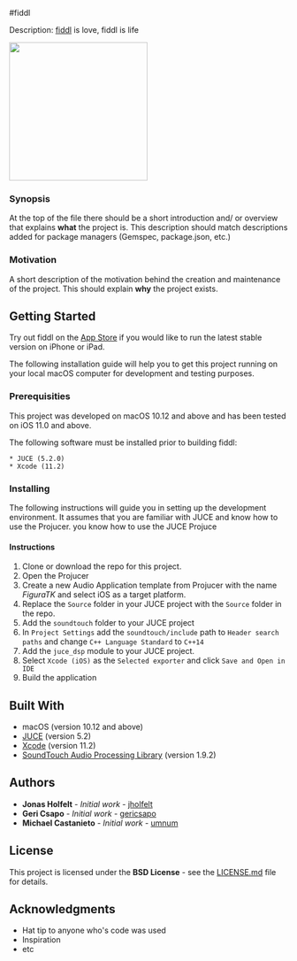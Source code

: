 #fiddl

Description: [fiddl](https://itunes.apple.com/dk/app/fiddl/id1320021639?mt=8&ign-itsct=1320021639-1320021639&ign-itscg=0176&ign-mpt=uo%3D4) is love, fiddl is life

<a href="https://itunes.apple.com/dk/app/fiddl/id1320021639?mt=8&ign-itsct=1320021639-1320021639&ign-itscg=0176&ign-mpt=uo%3D4">
<img src="https://github.com/SMCFY/fiddl/blob/develop/Resources/Images/fiddl.png?raw=true" width="250" href="https://itunes.apple.com/dk/app/fiddl/id1320021639?mt=8&ign-itsct=1320021639-1320021639&ign-itscg=0176&ign-mpt=uo%3D4">
</a>

### Synopsis

At the top of the file there should be a short introduction and/ or overview that explains **what** the project is. This description should match descriptions added for package managers (Gemspec, package.json, etc.)

### Motivation

A short description of the motivation behind the creation and maintenance of the project. This should explain **why** the project exists.

## Getting Started
Try out fiddl on the [App Store](https://itunes.apple.com/dk/app/fiddl/id1320021639?mt=8&ign-itsct=1320021639-1320021639&ign-itscg=0176&ign-mpt=uo%3D4) if you would like to run the latest stable version on iPhone or iPad.

The following installation guide will help you to get this project running on your local macOS computer for development and testing purposes. 

### Prerequisities

This project was developed on macOS 10.12 and above and has been tested on iOS 11.0 and above.

The following software must be installed prior to building fiddl:

```
* JUCE (5.2.0)
* Xcode (11.2)
```

### Installing

The following instructions will guide you in setting up the development environment. It assumes that you are familiar with JUCE and know how to use the Projucer. you know how to use the JUCE Projuce

#### Instructions

1. Clone or download the repo for this project.
2. Open the Projucer
3. Create a new Audio Application template from Projucer with the name _FiguraTK_ and select iOS as a target platform.
4. Replace the `Source` folder in your JUCE project with the `Source` folder in the repo.
5. Add the `soundtouch` folder to your JUCE project
6. In `Project Settings` add the `soundtouch/include` path to `Header search paths` and change `C++ Language Standard` to `C++14`
7. Add the `juce_dsp` module to your JUCE project.
8. Select `Xcode (iOS)` as the `Selected exporter` and click `Save and Open in IDE`
9. Build the application


## Built With

* macOS (version 10.12 and above)
* [JUCE](https://juce.com) (version 5.2)
* [Xcode](https://developer.apple.com/xcode/) (version 11.2)
* [SoundTouch Audio Processing Library](https://www.surina.net/soundtouch/) (version 1.9.2)

## Authors

* **Jonas Holfelt** - *Initial work* - [jholfelt](https://github.com/jholfelt)
* **Geri Csapo** - *Initial work* - [gericsapo](https://github.com/gericsapo)
* **Michael Castanieto** - *Initial work* - [umnum](https://github.com/umnum)

## License

This project is licensed under the **BSD License** - see the [LICENSE.md](LICENSE.md) file for details.

## Acknowledgments

* Hat tip to anyone who's code was used
* Inspiration
* etc
